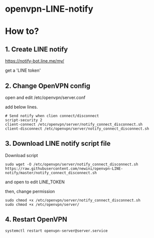 # openvpn-LINE-notify

# How to?

## 1. Create LINE notify
https://notify-bot.line.me/my/

get a 'LINE token'

## 2. Change OpenVPN config
open and edit /etc/openvpn/server.conf

add below lines.
```
# Send notify when clien connect/disconnect
script-security 2
client-connect /etc/openvpn/server/notify_connect_disconnect.sh
client-disconnect /etc/openvpn/server/notify_connect_disconnect.sh
```

## 3. Download LINE notify script file
Download script
```
sudo wget -O /etc/openvpn/server/notify_connect_disconnect.sh https://raw.githubusercontent.com/newini/openvpn-LINE-notify/master/notify_connect_disconnect.sh
```
and open to edit LINE_TOKEN

then, change permission
```
sudo chmod +x /etc/openvpn/server/notify_connect_disconnect.sh
sudo chmod +x /etc/openvpn/server/
```


## 4. Restart OpenVPN
```
systemctl restart openvpn-server@server.service
```
